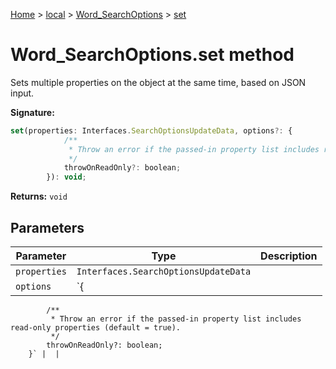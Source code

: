 [Home](./index) &gt; [local](local.md) &gt; [Word\_SearchOptions](local.word_searchoptions.md) &gt; [set](local.word_searchoptions.set.md)

# Word\_SearchOptions.set method

Sets multiple properties on the object at the same time, based on JSON input.

**Signature:**
```javascript
set(properties: Interfaces.SearchOptionsUpdateData, options?: {
            /**
             * Throw an error if the passed-in property list includes read-only properties (default = true).
             */
            throwOnReadOnly?: boolean;
        }): void;
```
**Returns:** `void`

## Parameters

|  Parameter | Type | Description |
|  --- | --- | --- |
|  `properties` | `Interfaces.SearchOptionsUpdateData` |  |
|  `options` | `{
            /**
             * Throw an error if the passed-in property list includes read-only properties (default = true).
             */
            throwOnReadOnly?: boolean;
        }` |  |

